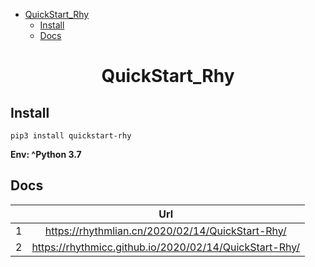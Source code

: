 - [ QuickStart_Rhy ](#quickstart_rhy)
  - [Install](#install)
  - [Docs](#docs)
  

<h1 style="text-align: center"> QuickStart_Rhy </h1>

## Install
```shell
pip3 install quickstart-rhy
```
**Env: ^Python 3.7**

## Docs
| |Url|
|:---:|:---:|
|1|https://rhythmlian.cn/2020/02/14/QuickStart-Rhy/      |
|2|https://rhythmicc.github.io/2020/02/14/QuickStart-Rhy/|

